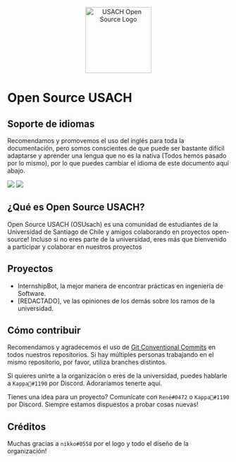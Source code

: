<p align="center"><a href="https://www.linkedin.com/company/usachopensource" target="_blank" rel="noopener noreferrer"><img width="150" src="https://i.imgur.com/SirTMcU.png" alt="USACH Open Source Logo"></a></p>

# Open Source USACH

## Soporte de idiomas

Recomendamos y promovemos el uso del inglés para toda la documentación, pero somos conscientes de que puede ser bastante difícil adaptarse y aprender una lengua que no es la nativa (Todos hemos pasado por lo mismo), por lo que puedes cambiar el idioma de este documento aquí abajo.

<a href="README.md"><img src = "https://img.shields.io/badge/lang-en-blue"></a>
<a href = "README.es.md"><img src="https://img.shields.io/badge/lang-es-yellow"></a>

## ¿Qué es Open Source USACH?
Open Source USACH (OSUsach) es una comunidad de estudiantes de la Universidad de Santiago de Chile y amigos colaborando en proyectos open-source! Incluso si no eres parte de la universidad, eres más que bienvenido a participar y colaborar en nuestros proyectos

## Proyectos

- InternshipBot, la mejor manera de encontrar prácticas en ingeniería de Software.
- [REDACTADO], ve las opiniones de los demás sobre los ramos de la universidad.

## Cómo contribuir

Recomendamos y agradecemos el uso de [Git Conventional Commits](https://gist.github.com/qoomon/5dfcdf8eec66a051ecd85625518cfd13) en todos nuestros repositorios. Si hay múltiples personas trabajando en el mismo repositorio, por favor, utiliza branches distintos.

Si quieres unirte a la organización o eres de la universidad, puedes hablarle a `Kappa🐸#1190` por Discord. Adoraríamos tenerte aquí.

Tienes una idea para un proyecto? Comunícate con `René#0472` o `Kappa🐸#1190` por Discord. Siempre estamos dispuestos a probar cosas nuevas!

## Créditos
Muchas gracias a `nikko#0558` por el logo y todo el diseño de la organización!
